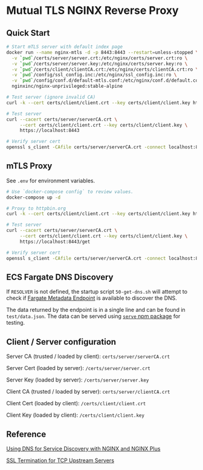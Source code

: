# Mutual TLS NGINX Reverse Proxy

## Quick Start

```sh
# Start mTLS server with default index page
docker run --name nginx-mtls -d -p 8443:8443 --restart=unless-stopped \
  -v `pwd`/certs/server/server.crt:/etc/nginx/certs/server.crt:ro \
  -v `pwd`/certs/server/server.key:/etc/nginx/certs/server.key:ro \
  -v `pwd`/certs/client/clientCA.crt:/etc/nginx/certs/clientCA.crt:ro \
  -v `pwd`/config/ssl_config.inc:/etc/nginx/ssl_config.inc:ro \
  -v `pwd`/config/conf.d/default-mtls.conf:/etc/nginx/conf.d/default.conf:ro \
  nginxinc/nginx-unprivileged:stable-alpine

# Test server (ignore invalid CA)
curl -k --cert certs/client/client.crt --key certs/client/client.key https://localhost:8443

# Test server
curl --cacert certs/server/serverCA.crt \
     --cert certs/client/client.crt --key certs/client/client.key \
     https://localhost:8443

# Verify server cert
openssl s_client -CAfile certs/server/serverCA.crt -connect localhost:8443
```

## mTLS Proxy

See `.env` for environment variables.

```sh
# Use `docker-compose config` to review values.
docker-compose up -d

# Proxy to httpbin.org
curl -k --cert certs/client/client.crt --key certs/client/client.key https://localhost:8443/get

# Test server
curl --cacert certs/server/serverCA.crt \
     --cert certs/client/client.crt --key certs/client/client.key \
     https://localhost:8443/get

# Verify server cert
openssl s_client -CAfile certs/server/serverCA.crt -connect localhost:8443
```

## ECS Fargate DNS Discovery

If `RESOLVER` is not defined, the startup script `50-get-dns.sh` will attempt to check if [Fargate Metadata Endpoint](https://docs.aws.amazon.com/AmazonECS/latest/userguide/task-metadata-endpoint-v4-fargate.html) is available to discover the DNS.

The data returned by the endpoint is in a single line and can be found in `test/data.json`. The data can be served using [`serve` npm package](https://www.npmjs.com/package/serve) for testing.

## Client / Server configuration

Server CA (trusted / loaded by client): `certs/server/serverCA.crt`

Server Cert (loaded by server): `/certs/server/server.crt`

Server Key (loaded by server): `/certs/server/server.key`

Client CA (trusted / loaded by server): `certs/server/clientCA.crt`

Client Cert (loaded by client): `/certs/client/client.crt`

Client Key (loaded by client): `/certs/client/client.key`


## Reference

[Using DNS for Service Discovery with NGINX and NGINX Plus](https://www.nginx.com/blog/dns-service-discovery-nginx-plus/)

[SSL Termination for TCP Upstream Servers](https://docs.nginx.com/nginx/admin-guide/security-controls/terminating-ssl-tcp/)

